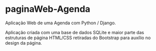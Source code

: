 # paginaWeb-Agenda
Aplicação Web de uma Agenda com Python / Django.

Aplicação criada com uma base de dados SQLite e maior parte das estruturas de página HTML/CSS retiradas do Bootstrap para auxílio no design da página.
